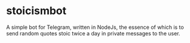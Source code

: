 # stoicismbot
A simple bot for Telegram, written in NodeJs, the essence of which is to send random quotes stoic twice a day in private messages to the user. 
